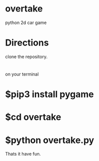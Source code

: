 # overtake
python 2d car game

# Directions
  clone the repository.
  #
  on your terminal
  # $pip3 install pygame
  # $cd overtake
  # $python overtake.py
Thats it have fun.
